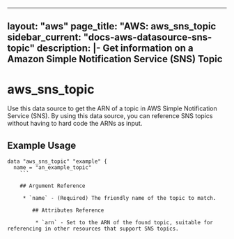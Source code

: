 ---
layout: "aws"
page_title: "AWS: aws_sns_topic
sidebar_current: "docs-aws-datasource-sns-topic"
description: |-
  Get information on a Amazon Simple Notification Service (SNS) Topic
  ---

  # aws\_sns\_topic

  Use this data source to get the ARN of a topic in AWS Simple Notification
  Service (SNS). By using this data source, you can reference SNS topics
  without having to hard code the ARNs as input.

  ## Example Usage

  ```
  data "aws_sns_topic" "example" {
    name = "an_example_topic"
      ```

      ## Argument Reference

       * `name` - (Required) The friendly name of the topic to match.

	      ## Attributes Reference

	       * `arn` - Set to the ARN of the found topic, suitable for referencing in other resources that support SNS topics.
